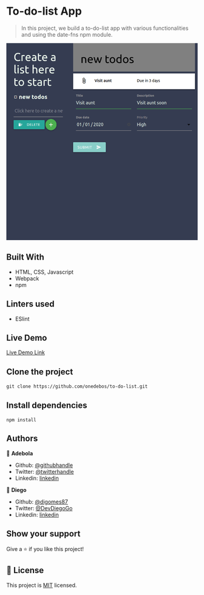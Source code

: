 # To-do-list App

> In this project, we build a to-do-list app with various functionalities and using the date-fns npm module.

![screenshot](./screenshot.png)

## Built With

- HTML, CSS, Javascript
- Webpack
- npm

## Linters used
- ESlint


## Live Demo

[Live Demo Link](https://onedebos.github.io/to-do-list/)

## Clone the project
```
git clone https://github.com/onedebos/to-do-list.git
```

## Install dependencies

```
npm install
```


## Authors

👤 **Adebola**

- Github: [@githubhandle](https://github.com/onedebos)
- Twitter: [@twitterhandle](https://twitter.com/debosthefirst)
- Linkedin: [linkedin](https://www.linkedin.com/in/adebola-niran/)

👤 **Diego**
- Github: [@digomes87](https://github.com/digomes87)
- Twitter: [@DevDiegoGo](https://twitter.com/DevDiegoGo)
- Linkedin: [linkedin](https://www.linkedin.com/in/diego-gomes-6b208384/)

## Show your support

Give a ⭐️ if you like this project!


## 📝 License

This project is [MIT](lic.url) licensed.
